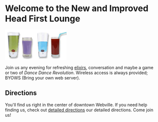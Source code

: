 <html>
  <head>
    <title>Head First Lounge</title>
  </head>
  <body>
    <h1>Welcome to the New and Improved Head First Lounge</h1>
    <img src="lounge/Images/drinks.gif">
    <p>
       Join us any evening for refreshing <a href="lounge/beverages/elixir.html">elixirs</a>,
       conversation and maybe a game or two of 
       <em>Dance Dance Revolution</em>.
       Wireless access is always provided;  
       BYOWS (Bring your own web server).
    </p>
    <h2>Directions</h2>
    <p>
      You'll find us right in the center of downtown Webville.   
      If you need help finding us, check out <a href="lounge/about/directions.html">detailed directions</a> our detailed directions.
      Come join us!
    </p>
  </body>
</html>
